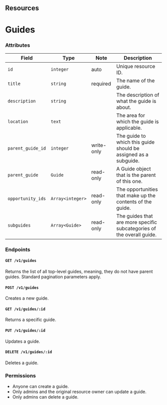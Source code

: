 ## Resources

# Guides

### Attributes

Field             | Type              | Note        | Description                                  
------------------|-------------------|-------------|---------------------------------------
`id`              | `integer`         | auto        | Unique resource ID.
`title`           | `string`          | required    | The name of the guide.
`description`     | `string`          |             | The description of what the guide is about.
`location`        | `text`            |             | The area for which the guide is applicable.
`parent_guide_id` | `integer`         | write-only  | The guide to which this guide should be assigned as a subguide.
`parent_guide`    | `Guide`           | read-only   | A Guide object that is the parent of this one.
`opportunity_ids` | `Array<integer>`  | read-only   | The opportunities that make up the contents of the guide.
`subguides`       | `Array<Guide>`    | read-only   | The guides that are more specific subcategories of the overall guide.

### Endpoints

#### `GET /v1/guides`

Returns the list of all top-level guides, meaning, they do not have parent guides. Standard pagination parameters apply.

#### `POST /v1/guides`

Creates a new guide.

#### `GET /v1/guides/:id`

Returns a specific guide.

#### `PUT /v1/guides/:id`

Updates a guide.

#### `DELETE /v1/guides/:id`

Deletes a guide.

### Permissions

* Anyone can create a guide.
* Only admins and the original resource owner can update a guide.
* Only admins can delete a guide.
